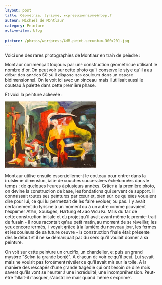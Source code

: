 ```yaml
---
layout: post
title: Géométrie, lyrisme, expressionnisme&nbsp;?
auteur: Michael de Montlaur
category: Peinture
active-item: blog

picture: /photos/wordpress/GdM-peint-secundum-300x201.jpg
---
```

Voici une des rares photographies de Montlaur en train de peindre :

Montlaur commençait toujours par une construction géométrique utilisant le nombre d'or. On peut voir sur cette photo qu'il conserve le style qu'il a au début des années 50 où il dispose ses couleurs dans un espace bidimensionnel. On le voit ici avec un pinceau, mais il utilisait aussi le couteau à palette dans cette première phase.

<!--more-->

Et voici la peinture achevée :

<img src="/photos/wordpress/Secundum-magnum-bonitatem-tuum1200-300x220.jpg" alt="Secundum magnum bonitatem tuam - 1969">

Montlaur utilise ensuite essentiellement le couteau pour entrer dans la troisième dimension, faite de couches successives échelonnées dans le temps : de quelques heures à plusieurs années. Grâce à la première photo, on devine la construction de base, les fondations qui servent de support. Il connaissait toutes ses peintures par cœur et, bien sûr, ce qu'elles voulaient dire pour lui, ce qui lui permettait de les faire évoluer, ou pas. Il y avait certainement du lyrisme à un moment ou à un autre comme pouvaient l'exprimer Atlan, Soulages, Hartung et Zao Wou Ki. Mais du fait de cette construction initiale et du projet qu'il avait avant même le premier trait de fusain - il nous racontait qu'au petit matin, au moment de se réveiller, les yeux encore fermés, il voyait grâce à la lumière du nouveau jour, les formes et les couleurs de sa future oeuvre - la construction finale était présente dès le début et il ne se démarquait pas du sens qu'il voulait donner à sa peinture.

On voit sur cette peinture un crucifix, un chandelier, et puis un grand mystère "Selon ta grande bonté". A chacun de voir ce qu'il peut. Lui savait mais ne voulait pas forcément révéler ce qu'il avait mis sur la toile. A la manière des rescapés d'une grande tragédie qui ont besoin de dire mais savent qu'ils vont se heurter à une incrédulité, une incompréhension. Peut-être fallait-il masquer, s'abstraire mais quand même s'exprimer.
